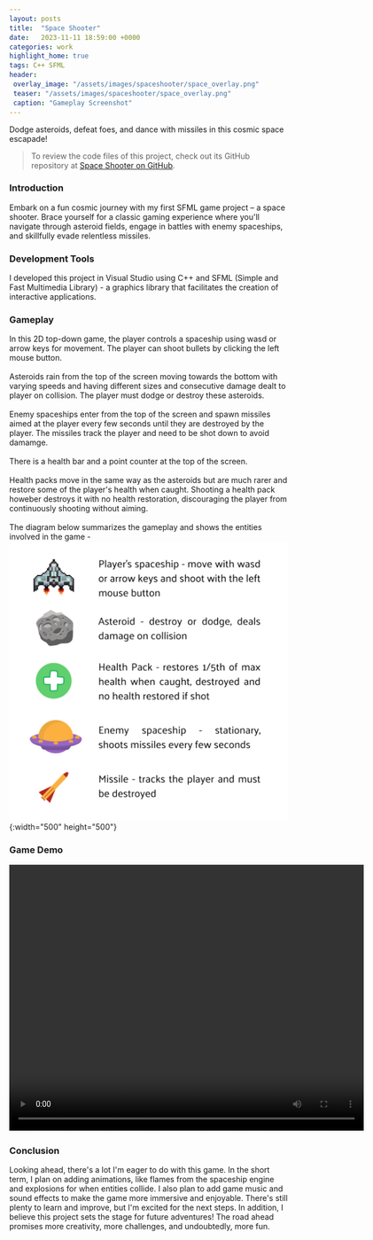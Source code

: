 ```yaml
---
layout: posts
title:  "Space Shooter"
date:   2023-11-11 18:59:00 +0000
categories: work
highlight_home: true
tags: C++ SFML
header:
 overlay_image: "/assets/images/spaceshooter/space_overlay.png"
 teaser: "/assets/images/spaceshooter/space_overlay.png"
 caption: "Gameplay Screenshot"
---
```


Dodge asteroids, defeat foes, and dance with missiles in this cosmic space escapade!

> To review the code files of this project, check out its GitHub repository at [Space Shooter on GitHub](https://github.com/nidhi-u/SpaceShooter).

### Introduction
Embark on a fun cosmic journey with my first SFML game project – a space shooter. Brace yourself for a classic gaming experience where you'll navigate through asteroid fields, engage in battles with enemy spaceships, and skillfully evade relentless missiles.

### Development Tools
I developed this project in Visual Studio using C++ and SFML (Simple and Fast Multimedia Library) - a graphics library that facilitates the creation of interactive applications. 

### Gameplay
In this 2D top-down game, the player controls a spaceship using wasd or arrow keys for movement. The player can shoot bullets by clicking the left mouse button. 
<br>
<br>
Asteroids rain from the top of the screen moving towards the bottom with varying speeds and having different sizes and consecutive damage dealt to player on collision. The player must dodge or destroy these asteroids. 
<br>
<br>
Enemy spaceships enter from the top of the screen and spawn missiles aimed at the player every few seconds until they are destroyed by the player. The missiles track the player and need to be shot down to avoid damamge. 
<br>
<br>
There is a health bar and a point counter at the top of the screen. 
<br>
<br>
Health packs move in the same way as the asteroids but are much rarer and restore some of the player's health when caught. Shooting a health pack howeber destroys it with no health restoration, discouraging the player from continuously shooting without aiming.
<br>
<br>
The diagram below summarizes the gameplay and shows the entities involved in the game - 
![Game Entities and their Functions](/assets/images/spaceshooter/elements.png){:width="500" height="500"}

### Game Demo
<video width="640" height="480" controls loop>
  <source src="/assets/images/spaceshooter/space_demo.mp4" type="video/mp4">
  Your browser does not support the video tag.
</video>

### Conclusion
Looking ahead, there's a lot I'm eager to do with this game. In the short term, I plan on adding animations, like flames from the spaceship engine and explosions for when entities collide. I also plan to add game music and sound effects to make the game more immersive and enjoyable. There's still plenty to learn and improve, but I'm excited for the next steps. In addition, I believe this project sets the stage for future adventures! The road ahead promises more creativity, more challenges, and undoubtedly, more fun.

<br>
<br>
<br>
<br>
<br>
<br>